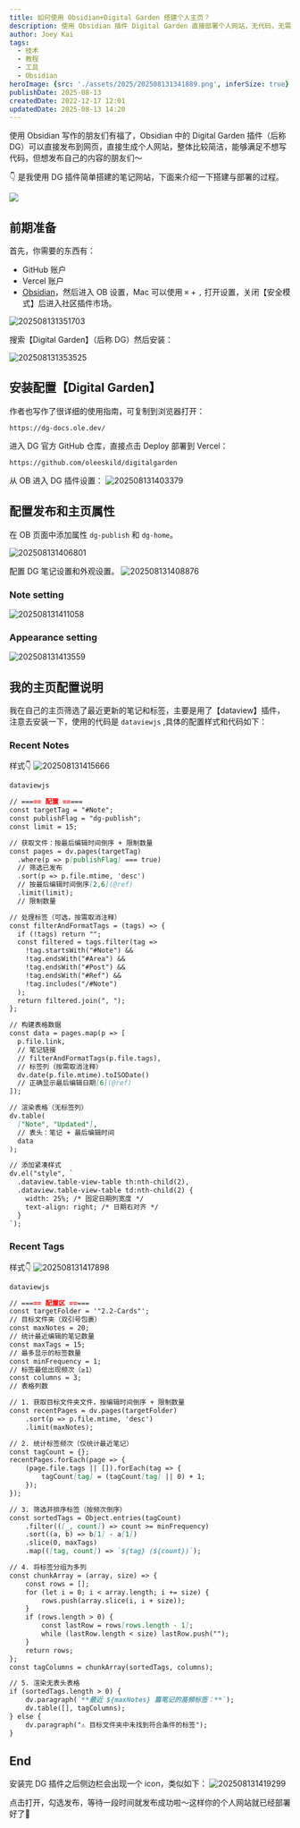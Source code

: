 ```yaml
---
title: 如何使用 Obsidian+Digital Garden 搭建个人主页？
description: 使用 Obsidian 插件 Digital Garden 直接部署个人网站，无代码，无需第三方，非技术人员友好。
author: Joey Kai
tags:
  - 技术
  - 教程
  - 工具
  - Obsidian
heroImage: {src: './assets/2025/202508131341889.png', inferSize: true}
publishDate: 2025-08-13
createdDate: 2022-12-17 12:01
updatedDate: 2025-08-13 14:20
---
```


使用 Obsidian 写作的朋友们有福了，Obsidian 中的 Digital Garden 插件（后称 DG）可以直接发布到网页，直接生成个人网站，整体比较简洁，能够满足不想写代码，但想发布自己的内容的朋友们～

👇 是我使用 DG 插件简单搭建的笔记网站，下面来介绍一下搭建与部署的过程。

![](../assets/2025/202508131341889.png)

## 前期准备
首先，你需要的东西有：
- GitHub 账户
- Vercel 账户
- [Obsidian](https://obsidian.md/)，然后进入 OB 设置，Mac 可以使用 `⌘` + `,` 打开设置，关闭【安全模式】后进入社区插件市场。

![202508131351703](../assets/2025/202508131351703.png)

搜索【Digital Garden】（后称 DG）然后安装：

![202508131353525](../assets/2025/202508131353525.png)

## 安装配置【Digital Garden】
作者也写作了很详细的使用指南，可复制到浏览器打开：
```
https://dg-docs.ole.dev/
```

进入 DG 官方 GitHub 仓库，直接点击 Deploy 部署到 Vercel：
```
https://github.com/oleeskild/digitalgarden
```

从 OB 进入 DG 插件设置：
![202508131403379](../assets/2025/202508131403379.png)

## 配置发布和主页属性
在 OB 页面中添加属性 `dg-publish` 和 `dg-home`。

![202508131406801](../assets/2025/202508131406801.png)

配置 DG 笔记设置和外观设置。
![202508131408876](../assets/2025/202508131408876.png)

### Note setting
![202508131411058](../assets/2025/202508131411058.png)

### Appearance setting
![202508131413559](../assets/2025/202508131413559.png)

## 我的主页配置说明
我在自己的主页筛选了最近更新的笔记和标签，主要是用了【dataview】插件，注意去安装一下，使用的代码是 `dataviewjs` ,具体的配置样式和代码如下：

### Recent Notes
样式👇
![202508131415666](../assets/2025/202508131415666.png)

```markdown
dataviewjs

// ===== 配置 =====
const targetTag = "#Note";
const publishFlag = "dg-publish";
const limit = 15;

// 获取文件：按最后编辑时间倒序 + 限制数量
const pages = dv.pages(targetTag)
  .where(p => p[publishFlag] === true)   
  // 筛选已发布
  .sort(p => p.file.mtime, 'desc')       
  // 按最后编辑时间倒序[2,6](@ref)
  .limit(limit);                         
  // 限制数量

// 处理标签（可选，按需取消注释）
const filterAndFormatTags = (tags) => {
  if (!tags) return "";
  const filtered = tags.filter(tag => 
    !tag.startsWith("#Note") &&
    !tag.endsWith("#Area") &&
    !tag.endsWith("#Post") &&
    !tag.endsWith("#Ref") &&
    !tag.includes("/#Note")
  );
  return filtered.join(", ");
};

// 构建表格数据
const data = pages.map(p => [
  p.file.link,                            
  // 笔记链接
  // filterAndFormatTags(p.file.tags),    
  // 标签列（按需取消注释）
  dv.date(p.file.mtime).toISODate()        
  // 正确显示最后编辑日期[6](@ref)
]);

// 渲染表格（无标签列）
dv.table(
  ["Note", "Updated"],               
  // 表头：笔记 + 最后编辑时间
  data
);

// 添加紧凑样式
dv.el("style", `
  .dataview.table-view-table th:nth-child(2),
  .dataview.table-view-table td:nth-child(2) {
    width: 25%; /* 固定日期列宽度 */
    text-align: right; /* 日期右对齐 */
  }
`);
```

### Recent Tags
样式👇
![202508131417898](../assets/2025/202508131417898.png)

```markdown
dataviewjs

// ===== 配置区 =====
const targetFolder = '"2.2-Cards"';   
// 目标文件夹（双引号包裹）
const maxNotes = 20;                  
// 统计最近编辑的笔记数量
const maxTags = 15;                   
// 最多显示的标签数量
const minFrequency = 1;               
// 标签最低出现频次（≥1）
const columns = 3;                    
// 表格列数

// 1. 获取目标文件夹文件，按编辑时间倒序 + 限制数量
const recentPages = dv.pages(targetFolder)
    .sort(p => p.file.mtime, 'desc')
    .limit(maxNotes);

// 2. 统计标签频次（仅统计最近笔记）
const tagCount = {};
recentPages.forEach(page => {
    (page.file.tags || []).forEach(tag => {
        tagCount[tag] = (tagCount[tag] || 0) + 1;
    });
});

// 3. 筛选并排序标签（按频次倒序）
const sortedTags = Object.entries(tagCount)
    .filter(([_, count]) => count >= minFrequency)
    .sort((a, b) => b[1] - a[1])
    .slice(0, maxTags)
    .map(([tag, count]) => `${tag} (${count})`);

// 4. 将标签分组为多列
const chunkArray = (array, size) => {
    const rows = [];
    for (let i = 0; i < array.length; i += size) {
        rows.push(array.slice(i, i + size));
    }
    if (rows.length > 0) {
        const lastRow = rows[rows.length - 1];
        while (lastRow.length < size) lastRow.push("");
    }
    return rows;
};
const tagColumns = chunkArray(sortedTags, columns);

// 5. 渲染无表头表格
if (sortedTags.length > 0) {
    dv.paragraph(`**最近 ${maxNotes} 篇笔记的高频标签：**`);
    dv.table([], tagColumns);      
} else {
    dv.paragraph("⚠️ 目标文件夹中未找到符合条件的标签");
}
```

## End
安装完 DG 插件之后侧边栏会出现一个 icon，类似如下：
![202508131419299](../assets/2025/202508131419299.png)

点击打开，勾选发布，等待一段时间就发布成功啦～这样你的个人网站就已经部署好了🎉